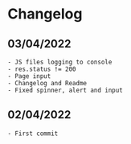# Changelog

## 03/04/2022

    - JS files logging to console
    - res.status != 200
    - Page input
    - Changelog and Readme
    - Fixed spinner, alert and input

## 02/04/2022

    - First commit